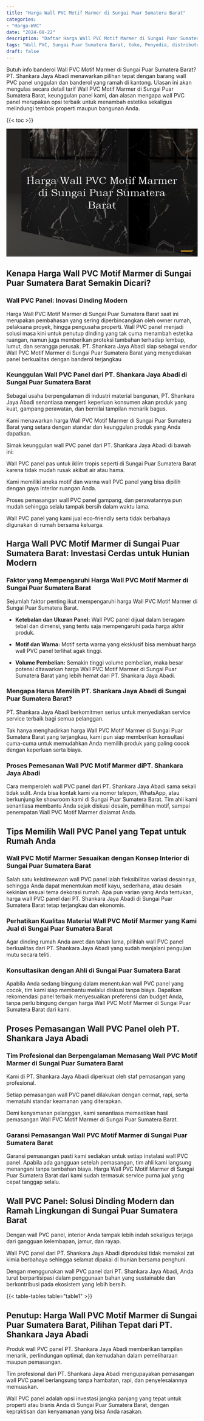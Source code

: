 ```yaml
---
title: "Harga Wall PVC Motif Marmer di Sungai Puar Sumatera Barat"
categories: 
- "Harga-WVC"
date: "2024-08-22"
description: "Daftar Harga Wall PVC Motif Marmer di Sungai Puar Sumatera Barat bagi hunian, perkantoran, serta gerai. Material terbaik, pilihan motif, variasi warna menarik, beserta layanan pemasangan oleh tenaga ahli ahli dan jaminan resmi!|Servis distribusi Wall PVC Motif Marmer di Sungai Puar Sumatera Barat bagi keperluan hunian, perkantoran, maupun gerai, dengan material berkualitas dan penempatan oleh teknisi profesional dan kepastian resmi.|Alternatif Wall PVC Motif Marmer di Sungai Puar Sumatera Barat yang andal untuk hunian, office, serta toko, dengan panel berkualitas dan instalasi dikerjakan oleh teknisi profesional serta kepastian resmi.|Distribusi Wall PVC Motif Marmer di Sungai Puar Sumatera Barat untuk tempat tinggal, office, dan gerai, beserta panel berkualitas dan pemasangan oleh tenaga ahli profesional, dilengkapi dengan jaminan resmi.}"
tags: "Wall PVC, Sungai Puar Sumatera Barat, toko, Penyedia, distributor"
draft: false
---
```


Butuh info banderol Wall PVC Motif Marmer di Sungai Puar Sumatera Barat? PT. Shankara Jaya Abadi menawarkan pilihan tepat dengan barang wall PVC panel unggulan dan banderol yang ramah di kantong. Ulasan ini akan mengulas secara detail tarif Wall PVC Motif Marmer di Sungai Puar Sumatera Barat, keunggulan panel kami, dan alasan mengapa wall PVC panel merupakan opsi terbaik untuk menambah estetika sekaligus melindungi tembok properti maupun bangunan Anda.

{{< toc >}}

![Harga Wall PVC Motif Marmer di Sungai Puar Sumatera Barat](/images/Harga-WVC/Harga-Wall-PVC-Motif-Marmer-di-Sungai-Puar-Sumatera-Barat.png)


## Kenapa Harga Wall PVC Motif Marmer di Sungai Puar Sumatera Barat Semakin Dicari?

### Wall PVC Panel: Inovasi Dinding Modern

Harga Wall PVC Motif Marmer di Sungai Puar Sumatera Barat saat ini merupakan pembahasan yang sering diperbincangkan oleh owner rumah, pelaksana proyek, hingga pengusaha properti. Wall PVC panel menjadi solusi masa kini untuk penutup dinding yang tak cuma menambah estetika ruangan, namun juga memberikan proteksi tambahan terhadap lembap, lumut, dan serangga perusak. PT. Shankara Jaya Abadi siap sebagai vendor Wall PVC Motif Marmer di Sungai Puar Sumatera Barat yang menyediakan panel berkualitas dengan banderol terjangkau

### Keunggulan Wall PVC Panel dari PT. Shankara Jaya Abadi di Sungai Puar Sumatera Barat

Sebagai usaha berpengalaman di industri material bangunan, PT. Shankara Jaya Abadi senantiasa mengerti keperluan konsumen akan produk yang kuat, gampang perawatan, dan bernilai tampilan menarik bagus.

Kami menawarkan harga Wall PVC Motif Marmer di Sungai Puar Sumatera Barat yang setara dengan standar dan keunggulan produk yang Anda dapatkan.

Simak keunggulan wall PVC panel dari PT. Shankara Jaya Abadi di bawah ini:

Wall PVC panel pas untuk iklim tropis seperti di Sungai Puar Sumatera Barat karena tidak mudah rusak akibat air atau hama.

Kami memiliki aneka motif dan warna wall PVC panel yang bisa dipilih dengan gaya interior ruangan Anda.

Proses pemasangan wall PVC panel gampang, dan perawatannya pun mudah sehingga selalu tampak bersih dalam waktu lama.

Wall PVC panel yang kami jual eco-friendly serta tidak berbahaya digunakan di rumah bersama keluarga.

## Harga Wall PVC Motif Marmer di Sungai Puar Sumatera Barat: Investasi Cerdas untuk Hunian Modern

### Faktor yang Mempengaruhi Harga Wall PVC Motif Marmer di Sungai Puar Sumatera Barat

Sejumlah faktor penting ikut mempengaruhi harga Wall PVC Motif Marmer di Sungai Puar Sumatera Barat.

- **Ketebalan dan Ukuran Panel:** Wall PVC panel dijual dalam beragam tebal dan dimensi, yang tentu saja mempengaruhi pada harga akhir produk.

- **Motif dan Warna:** Motif serta warna yang eksklusif bisa membuat harga wall PVC panel terlihat agak tinggi.

- **Volume Pembelian:** Semakin tinggi volume pembelian, maka besar potensi ditawarkan harga Wall PVC Motif Marmer di Sungai Puar Sumatera Barat yang lebih hemat dari PT. Shankara Jaya Abadi.

### Mengapa Harus Memilih PT. Shankara Jaya Abadi di Sungai Puar Sumatera Barat?

PT. Shankara Jaya Abadi berkomitmen serius untuk menyediakan service service terbaik bagi semua pelanggan.

Tak hanya menghadirkan harga Wall PVC Motif Marmer di Sungai Puar Sumatera Barat yang terjangkau, kami pun siap memberikan konsultasi cuma-cuma untuk memudahkan Anda memilih produk yang paling cocok dengan keperluan serta biaya.

### Proses Pemesanan Wall PVC Motif Marmer diPT. Shankara Jaya Abadi

Cara memperoleh wall PVC panel dari PT. Shankara Jaya Abadi sama sekali tidak sulit. Anda bisa kontak kami via nomor telepon, WhatsApp, atau berkunjung ke showroom kami di Sungai Puar Sumatera Barat. Tim ahli kami senantiasa membantu Anda sejak diskusi desain, pemilihan motif, sampai penempatan Wall PVC Motif Marmer dialamat Anda.

## Tips Memilih Wall PVC Panel yang Tepat untuk Rumah Anda

### Wall PVC Motif Marmer Sesuaikan dengan Konsep Interior di Sungai Puar Sumatera Barat

Salah satu keistimewaan wall PVC panel ialah fleksibilitas variasi desainnya, sehingga Anda dapat menentukan motif kayu, sederhana, atau desain kekinian sesuai tema dekorasi rumah. Apa pun varian yang Anda tentukan, harga wall PVC panel dari PT. Shankara Jaya Abadi di Sungai Puar Sumatera Barat tetap terjangkau dan ekonomis.

### Perhatikan Kualitas Material Wall PVC Motif Marmer yang Kami Jual di Sungai Puar Sumatera Barat

Agar dinding rumah Anda awet dan tahan lama, pilihlah wall PVC panel berkualitas dari PT. Shankara Jaya Abadi yang sudah menjalani pengujian mutu secara teliti.

### Konsultasikan dengan Ahli di Sungai Puar Sumatera Barat

Apabila Anda sedang bingung dalam menentukan wall PVC panel yang cocok, tim kami siap membantu melalui diskusi tanpa biaya. Dapatkan rekomendasi panel terbaik menyesuaikan preferensi dan budget Anda, tanpa perlu bingung dengan harga Wall PVC Motif Marmer di Sungai Puar Sumatera Barat dari kami.

## Proses Pemasangan Wall PVC Panel oleh PT. Shankara Jaya Abadi

### Tim Profesional dan Berpengalaman Memasang Wall PVC Motif Marmer di Sungai Puar Sumatera Barat

Kami di PT. Shankara Jaya Abadi diperkuat oleh staf pemasangan yang profesional.

Setiap pemasangan wall PVC panel dilakukan dengan cermat, rapi, serta mematuhi standar keamanan yang diterapkan.

Demi kenyamanan pelanggan, kami senantiasa memastikan hasil pemasangan Wall PVC Motif Marmer di Sungai Puar Sumatera Barat.

### Garansi Pemasangan Wall PVC Motif Marmer di Sungai Puar Sumatera Barat

Garansi pemasangan pasti kami sediakan untuk setiap instalasi wall PVC panel. Apabila ada gangguan setelah pemasangan, tim ahli kami langsung menangani tanpa tambahan biaya. Harga Wall PVC Motif Marmer di Sungai Puar Sumatera Barat dari kami sudah termasuk service purna jual yang cepat tanggap selalu.

## Wall PVC Panel: Solusi Dinding Modern dan Ramah Lingkungan di Sungai Puar Sumatera Barat

Dengan wall PVC panel, interior Anda tampak lebih indah sekaligus terjaga dari gangguan kelembapan, jamur, dan rayap.

Wall PVC panel dari PT. Shankara Jaya Abadi diproduksi tidak memakai zat kimia berbahaya sehingga selamat dipakai di hunian bersama penghuni.

Dengan menggunakan wall PVC panel dari PT. Shankara Jaya Abadi, Anda turut berpartisipasi dalam penggunaan bahan yang sustainable dan berkontribusi pada ekosistem yang lebih bersih.

{{< table-tables table="table1" >}}

## Penutup: Harga Wall PVC Motif Marmer di Sungai Puar Sumatera Barat, Pilihan Tepat dari PT. Shankara Jaya Abadi

Produk wall PVC panel PT. Shankara Jaya Abadi memberikan tampilan menarik, perlindungan optimal, dan kemudahan dalam pemeliharaan maupun pemasangan.

Tim profesional dari PT. Shankara Jaya Abadi mengupayakan pemasangan wall PVC panel berlangsung tanpa hambatan, rapi, dan penyelesaiannya memuaskan.

Wall PVC panel adalah opsi investasi jangka panjang yang tepat untuk properti atau bisnis Anda di Sungai Puar Sumatera Barat, dengan kepraktisan dan kenyamanan yang bisa Anda rasakan.